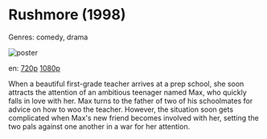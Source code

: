 # Rushmore (1998)

Genres: comedy, drama

![poster](http://image.tmdb.org/t/p/w500/q3ov1BFTCRWoR9Q6udaRbmgfWwg.jpg)

en:
  [720p](magnet:?xt=urn:btih:53DFA462E6BE768438CA0CF6E76A45B9799BCBFF&tr=udp://glotorrents.pw:6969/announce&tr=udp://tracker.opentrackr.org:1337/announce&tr=udp://torrent.gresille.org:80/announce&tr=udp://tracker.openbittorrent.com:80&tr=udp://tracker.coppersurfer.tk:6969&tr=udp://tracker.leechers-paradise.org:6969&tr=udp://p4p.arenabg.ch:1337&tr=udp://tracker.internetwarriors.net:1337)
  [1080p](magnet:?xt=urn:btih:7A52D4A70CBF38BC2F354BD09E4D297EEC16CC47&tr=udp://glotorrents.pw:6969/announce&tr=udp://tracker.opentrackr.org:1337/announce&tr=udp://torrent.gresille.org:80/announce&tr=udp://tracker.openbittorrent.com:80&tr=udp://tracker.coppersurfer.tk:6969&tr=udp://tracker.leechers-paradise.org:6969&tr=udp://p4p.arenabg.ch:1337&tr=udp://tracker.internetwarriors.net:1337)
  


When a beautiful first-grade teacher arrives at a prep school, she soon attracts the attention of an ambitious teenager named Max, who quickly falls in love with her. Max turns to the father of two of his schoolmates for advice on how to woo the teacher. However, the situation soon gets complicated when Max's new friend becomes involved with her, setting the two pals against one another in a war for her attention.